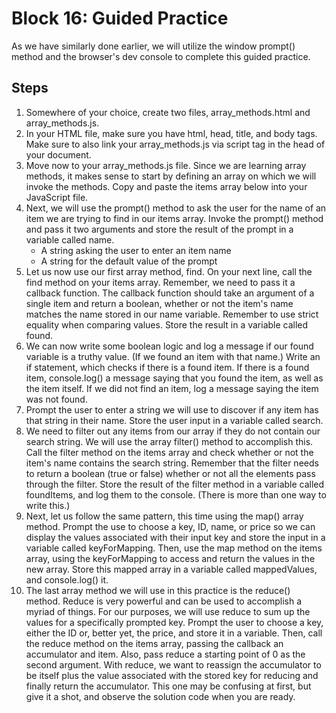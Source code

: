 # Block 16: Guided Practice

As we have similarly done earlier, we will utilize the window prompt() method and the browser's dev console to complete this guided practice.

## Steps

1. Somewhere of your choice, create two files, array_methods.html and array_methods.js.
2. In your HTML file, make sure you have html, head, title, and body tags. Make sure to also link your array_methods.js via script tag in the head of your document.
3. Move now to your array_methods.js file. Since we are learning array methods, it makes sense to start by defining an array on which we will invoke the methods. Copy and paste the items array below into your JavaScript file.
4. Next, we will use the prompt() method to ask the user for the name of an item we are trying to find in our items array. Invoke the prompt() method and pass it two arguments and store the result of the prompt in a variable called name.
   - A string asking the user to enter an item name
   - A string for the default value of the prompt
5. Let us now use our first array method, find. On your next line, call the find method on your items array. Remember, we need to pass it a callback function. The callback function should take an argument of a single item and return a boolean, whether or not the item's name matches the name stored in our name variable. Remember to use strict equality when comparing values. Store the result in a variable called found.
6. We can now write some boolean logic and log a message if our found variable is a truthy value. (If we found an item with that name.) Write an if statement, which checks if there is a found item. If there is a found item, console.log() a message saying that you found the item, as well as the item itself. If we did not find an item, log a message saying the item was not found.
7. Prompt the user to enter a string we will use to discover if any item has that string in their name. Store the user input in a variable called search.
8. We need to filter out any items from our array if they do not contain our search string. We will use the array filter() method to accomplish this. Call the filter method on the items array and check whether or not the item's name contains the search string. Remember that the filter needs to return a boolean (true or false) whether or not all the elements pass through the filter. Store the result of the filter method in a variable called foundItems, and log them to the console. (There is more than one way to write this.)
9. Next, let us follow the same pattern, this time using the map() array method. Prompt the use to choose a key, ID, name, or price so we can display the values associated with their input key and store the input in a variable called keyForMapping. Then, use the map method on the items array, using the keyForMapping to access and return the values in the new array. Store this mapped array in a variable called mappedValues, and console.log() it.
10. The last array method we will use in this practice is the reduce() method. Reduce is very powerful and can be used to accomplish a myriad of things. For our purposes, we will use reduce to sum up the values for a specifically prompted key. Prompt the user to choose a key, either the ID or, better yet, the price, and store it in a variable. Then, call the reduce method on the items array, passing the callback an accumulator and item. Also, pass reduce a starting point of 0 as the second argument. With reduce, we want to reassign the accumulator to be itself plus the value associated with the stored key for reducing and finally return the accumulator. This one may be confusing at first, but give it a shot, and observe the solution code when you are ready.
